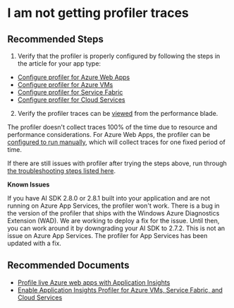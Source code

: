<properties
    pageTitle="I am not getting profiler traces"
    description="I am not getting profiler traces"
    service="microsoft.insights"
    resource="components"
    authors="brahmnes"
    ms.author="brahmnes"
    displayOrder="40"
    selfHelpType="generic"
    productPesIds="15693"
    supportTopicIds="32602204"
    cloudEnvironments="public, Fairfax"
 	articleId="05d43415-414c-4ea2-be1c-90cc41e48e22"
/>
# I am not getting profiler traces

## **Recommended Steps**

1. Verify that the profiler is properly configured by following the steps in the article for your app type:

  * [Configure profiler for Azure Web Apps](https://go.microsoft.com/fwlink/?linkid=867935)
  * [Configure profiler for Azure VMs](https://docs.microsoft.com/azure/application-insights/app-insights-profiler-vm?toc=/azure/azure-monitor/toc.json)
  * [Configure profiler for Service Fabric](https://docs.microsoft.com/azure/application-insights/app-insights-profiler-servicefabric?toc=/azure/azure-monitor/toc.json)
  * [Configure profiler for Cloud Services](https://docs.microsoft.com/azure/application-insights/app-insights-profiler-cloudservice?toc=/azure/azure-monitor/toc.json)
  
2. Verify the profiler traces can be [viewed](https://docs.microsoft.com/azure/application-insights/app-insights-profiler-overview?toc=/azure/azure-monitor/toc.json#view-profiler-data) from the performance blade.<br>

The profiler doesn't collect traces 100% of the time due to resource and performance considerations. For Azure Web Apps, the profiler can be [configured to run manually](https://docs.microsoft.com/azure/application-insights/app-insights-profiler-settings?toc=/azure/azure-monitor/toc.json#profileondemand), which will collect traces for one fixed period of time.

If there are still issues with profiler after trying the steps above, run through [the troubleshooting steps listed here](https://docs.microsoft.com/azure/application-insights/app-insights-profiler-troubleshooting?toc=/azure/azure-monitor/toc.json).<br>

**Known Issues**

If you have AI SDK 2.8.0 or 2.8.1 built into your application and are not running on Azure App Services, the profiler won't work. There is a bug in the version of the profiler that ships with the Windows Azure Diagnostics Extension (WAD). We are working to deploy a fix for the issue. Until then, you can work around it by downgrading your AI SDK to 2.7.2. This is not an issue on Azure App Services. The profiler for App Services has been updated with a fix.

## **Recommended Documents**

* [Profile live Azure web apps with Application Insights](https://docs.microsoft.com/azure/application-insights/app-insights-profiler-overview?toc=/azure/azure-monitor/toc.json)<br>
* [Enable Application Insights Profiler for Azure VMs, Service Fabric, and Cloud Services](https://docs.microsoft.com/azure/application-insights/app-insights-profiler-vm?toc=/azure/azure-monitor/toc.json)
